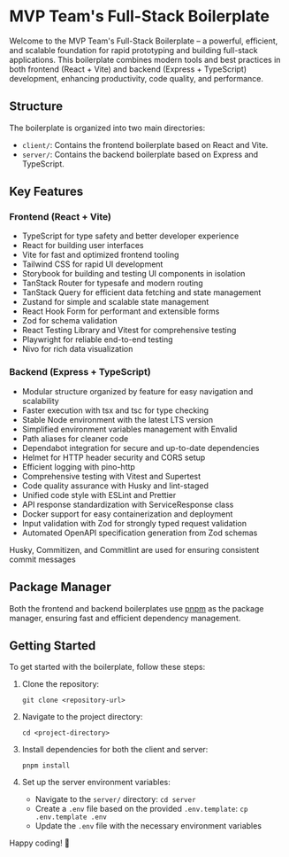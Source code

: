 # MVP Team's Full-Stack Boilerplate

Welcome to the MVP Team's Full-Stack Boilerplate – a powerful, efficient, and scalable foundation for rapid prototyping and building full-stack applications. This boilerplate combines modern tools and best practices in both frontend (React + Vite) and backend (Express + TypeScript) development, enhancing productivity, code quality, and performance.

## Structure

The boilerplate is organized into two main directories:

- `client/`: Contains the frontend boilerplate based on React and Vite.
- `server/`: Contains the backend boilerplate based on Express and TypeScript.

## Key Features

### Frontend (React + Vite)

- TypeScript for type safety and better developer experience
- React for building user interfaces
- Vite for fast and optimized frontend tooling
- Tailwind CSS for rapid UI development
- Storybook for building and testing UI components in isolation
- TanStack Router for typesafe and modern routing
- TanStack Query for efficient data fetching and state management
- Zustand for simple and scalable state management
- React Hook Form for performant and extensible forms
- Zod for schema validation
- React Testing Library and Vitest for comprehensive testing
- Playwright for reliable end-to-end testing
- Nivo for rich data visualization

### Backend (Express + TypeScript)

- Modular structure organized by feature for easy navigation and scalability
- Faster execution with tsx and tsc for type checking
- Stable Node environment with the latest LTS version
- Simplified environment variables management with Envalid
- Path aliases for cleaner code
- Dependabot integration for secure and up-to-date dependencies
- Helmet for HTTP header security and CORS setup
- Efficient logging with pino-http
- Comprehensive testing with Vitest and Supertest
- Code quality assurance with Husky and lint-staged
- Unified code style with ESLint and Prettier
- API response standardization with ServiceResponse class
- Docker support for easy containerization and deployment
- Input validation with Zod for strongly typed request validation
- Automated OpenAPI specification generation from Zod schemas

Husky, Commitizen, and Commitlint are used for ensuring consistent commit messages

## Package Manager

Both the frontend and backend boilerplates use [pnpm](https://pnpm.io) as the package manager, ensuring fast and efficient dependency management.

## Getting Started

To get started with the boilerplate, follow these steps:

1. Clone the repository:

   ```
   git clone <repository-url>
   ```

2. Navigate to the project directory:

   ```
   cd <project-directory>
   ```

3. Install dependencies for both the client and server:
   ```
   pnpm install
   ```
4. Set up the server environment variables:
   - Navigate to the `server/` directory: `cd server`
   - Create a `.env` file based on the provided `.env.template`: `cp .env.template .env`
   - Update the `.env` file with the necessary environment variables

Happy coding! 🚀
